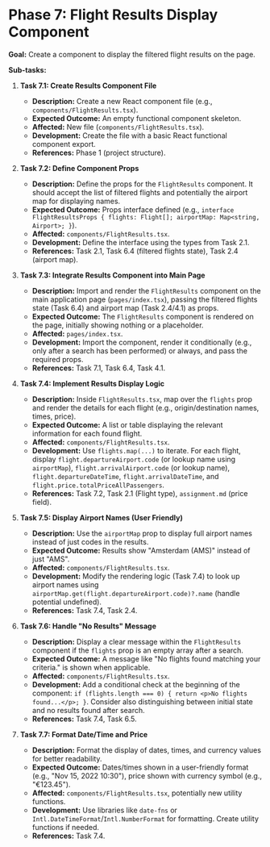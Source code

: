 # Phase 7: Flight Results Display Component

**Goal:** Create a component to display the filtered flight results on the page.

**Sub-tasks:**

1.  **Task 7.1: Create Results Component File**

    - **Description:** Create a new React component file (e.g., `components/FlightResults.tsx`).
    - **Expected Outcome:** An empty functional component skeleton.
    - **Affected:** New file (`components/FlightResults.tsx`).
    - **Development:** Create the file with a basic React functional component export.
    - **References:** Phase 1 (project structure).

2.  **Task 7.2: Define Component Props**

    - **Description:** Define the props for the `FlightResults` component. It should accept the list of filtered flights and potentially the airport map for displaying names.
    - **Expected Outcome:** Props interface defined (e.g., `interface FlightResultsProps { flights: Flight[]; airportMap: Map<string, Airport>; }`).
    - **Affected:** `components/FlightResults.tsx`.
    - **Development:** Define the interface using the types from Task 2.1.
    - **References:** Task 2.1, Task 6.4 (filtered flights state), Task 2.4 (airport map).

3.  **Task 7.3: Integrate Results Component into Main Page**

    - **Description:** Import and render the `FlightResults` component on the main application page (`pages/index.tsx`), passing the filtered flights state (Task 6.4) and airport map (Task 2.4/4.1) as props.
    - **Expected Outcome:** The `FlightResults` component is rendered on the page, initially showing nothing or a placeholder.
    - **Affected:** `pages/index.tsx`.
    - **Development:** Import the component, render it conditionally (e.g., only after a search has been performed) or always, and pass the required props.
    - **References:** Task 7.1, Task 6.4, Task 4.1.

4.  **Task 7.4: Implement Results Display Logic**

    - **Description:** Inside `FlightResults.tsx`, map over the `flights` prop and render the details for each flight (e.g., origin/destination names, times, price).
    - **Expected Outcome:** A list or table displaying the relevant information for each found flight.
    - **Affected:** `components/FlightResults.tsx`.
    - **Development:** Use `flights.map(...)` to iterate. For each flight, display `flight.departureAirport.code` (or lookup name using `airportMap`), `flight.arrivalAirport.code` (or lookup name), `flight.departureDateTime`, `flight.arrivalDateTime`, and `flight.price.totalPriceAllPassengers`.
    - **References:** Task 7.2, Task 2.1 (Flight type), `assignment.md` (price field).

5.  **Task 7.5: Display Airport Names (User Friendly)**

    - **Description:** Use the `airportMap` prop to display full airport names instead of just codes in the results.
    - **Expected Outcome:** Results show "Amsterdam (AMS)" instead of just "AMS".
    - **Affected:** `components/FlightResults.tsx`.
    - **Development:** Modify the rendering logic (Task 7.4) to look up airport names using `airportMap.get(flight.departureAirport.code)?.name` (handle potential undefined).
    - **References:** Task 7.4, Task 2.4.

6.  **Task 7.6: Handle "No Results" Message**

    - **Description:** Display a clear message within the `FlightResults` component if the `flights` prop is an empty array after a search.
    - **Expected Outcome:** A message like "No flights found matching your criteria." is shown when applicable.
    - **Affected:** `components/FlightResults.tsx`.
    - **Development:** Add a conditional check at the beginning of the component: `if (flights.length === 0) { return <p>No flights found...</p>; }`. Consider also distinguishing between initial state and no results found after search.
    - **References:** Task 7.4, Task 6.5.

7.  **Task 7.7: Format Date/Time and Price**
    - **Description:** Format the display of dates, times, and currency values for better readability.
    - **Expected Outcome:** Dates/times shown in a user-friendly format (e.g., "Nov 15, 2022 10:30"), price shown with currency symbol (e.g., "€123.45").
    - **Affected:** `components/FlightResults.tsx`, potentially new utility functions.
    - **Development:** Use libraries like `date-fns` or `Intl.DateTimeFormat`/`Intl.NumberFormat` for formatting. Create utility functions if needed.
    - **References:** Task 7.4.
